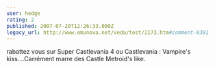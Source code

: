 ```yaml
---
user: hedge
rating: 2
published: 2007-07-20T12:26:33.000Z
legacy_url: http://www.emunova.net/veda/test/2173.htm#comment-8381
---
```

rabattez vous sur Super Castlevania 4 ou Castlevania : Vampire's kiss....Carrément marre des Castle Metroid's like.